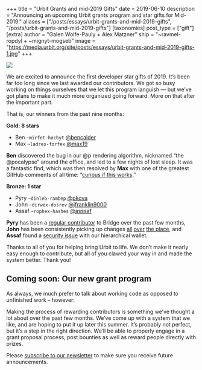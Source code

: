 +++
title = "Urbit Grants and mid-2019 Gifts"
date = 2019-06-10
description = "Announcing an upcoming Urbit grants program and star gifts for Mid-2019."
aliases = ["/posts/essays/urbit-grants-and-mid-2019-gifts", "/posts/urbit-grants-and-mid-2019-gifts"]
[taxonomies]
post_type = ["gift"]
[extra]
author = "Galen Wolfe-Pauly + Alex Matzner"
ship = "~ravmel-ropdyl + ~mignyt-mogseb"
image = "https://media.urbit.org/site/posts/essays/urbit-grants-and-mid-2019-gifts-1.jpg"
+++

![](https://media.urbit.org/site/posts/essays/urbit-grants-and-mid-2019-gifts-1.jpg)

We are excited to announce the first developer star gifts of 2019. It’s been far too long since we last awarded our contributors. We got so busy working on things ourselves that we let this program languish — but we’ve got plans to make it much more organized going forward. More on that after the important part.

That is, our winners from the past nine months:

**Gold: 8 stars**

- Ben `~mirfet-hocbyt` [@bencalder](https://github.com/bencalder)
- Max `~ladres-forfex` [@max19](https://github.com/max19)

**Ben** discovered the bug in our @p rendering algorithm, nicknamed “the @pocalypse” around the office, and led to a few nights of lost sleep. It was a fantastic find, which was then resolved by **Max** with one of the greatest GitHub comments of all time: “[curious if this works](https://github.com/urbit/arvo/issues/1105#issuecomment-472585937).”

**Bronze: 1 star**

- Pyry `~dinleb-rambep` [@pkova](https://github.com/pkova)
- John `~dirwex-dosrev` [@jfranklin9000](https://github.com/jfranklin9000)
- Assaf `~rophex-hashes` [@asssaf](https://github.com/asssaf)

**Pyry** has been a [regular contributor](https://github.com/urbit/bridge/pulls?utf8=%E2%9C%93&q=author%3Apkova) to Bridge over the past few months, **John** has been consistently picking up changes [all](https://github.com/urbit/urbit/pulls?utf8=%E2%9C%93&q=author%3Ajfranklin9000) [over](https://github.com/urbit/arvo/pulls?utf8=%E2%9C%93&q=author%3Ajfranklin9000) [the place](https://github.com/urbit/docs/pulls?utf8=%E2%9C%93&q=author%3Ajfranklin9000), and **Assaf** found a [security issue](https://github.com/urbit/urbit-key-generation/issues/55) with our hierarchical wallet. 

Thanks to all of you for helping bring Urbit to life. We don’t make it nearly easy enough to contribute, but all of you clawed your way in and made the system better. Thank you!

## Coming soon: Our new grant program

As always, we much prefer to talk about working code as opposed to unfinished work – however: 

Making the process of rewarding contributors is something we’ve thought a lot about over the past few months. We’ve come up with a system that we like, and are hoping to put it up later this summer. It’s probably not perfect, but it’s a step in the right direction. We’ll be able to properly engage in a grant proposal process, post bounties as well as reward people directly with prizes.

Please [subscribe to our newsletter](http://eepurl.com/b7x7hj) to make sure you receive future announcements.


